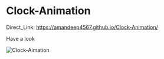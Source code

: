 # Clock-Animation

Direct_Link: https://amandeep4567.github.io/Clock-Animation/

Have a look

![Clock-Aimation](https://user-images.githubusercontent.com/90441055/186460658-2534dad9-5a77-48c7-8a1a-e345208b0052.png)
